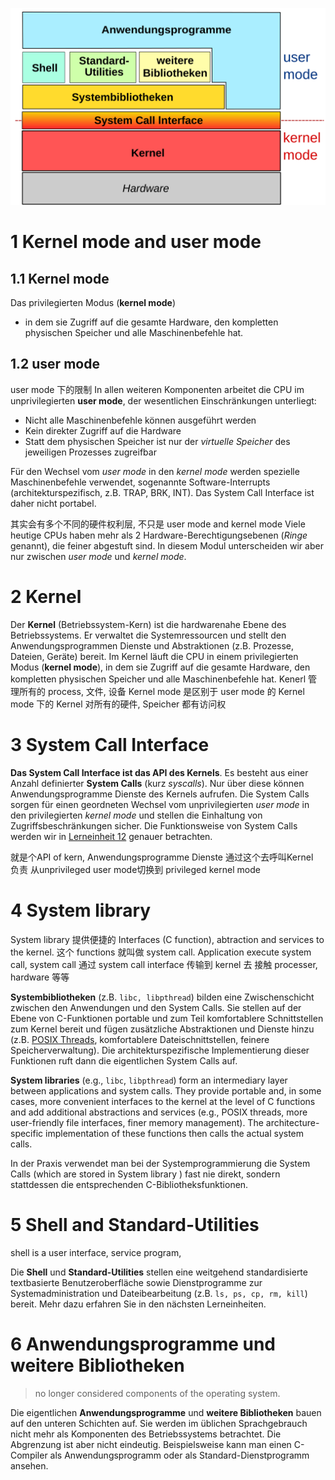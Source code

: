 

![](images/system-komponenten.svg)


# 1 Kernel mode and user mode 

## 1.1 Kernel mode 

Das privilegierten Modus (**kernel mode**)
- in dem sie Zugriff auf die gesamte Hardware, den kompletten physischen Speicher und alle Maschinenbefehle hat.

## 1.2 user mode

user mode 下的限制
In allen weiteren Komponenten arbeitet die CPU im unprivilegierten **user mode**, der wesentlichen Einschränkungen unterliegt:
- Nicht alle Maschinenbefehle können ausgeführt werden
- Kein direkter Zugriff auf die Hardware
- Statt dem physischen Speicher ist nur der _virtuelle Speicher_ des jeweiligen Prozesses zugreifbar

Für den Wechsel vom _user mode_ in den _kernel mode_ werden spezielle Maschinenbefehle verwendet, sogenannte Software-Interrupts (architekturspezifisch, z.B. TRAP, BRK, INT). Das System Call Interface ist daher nicht portabel.

其实会有多个不同的硬件权利层,   不只是 user mode and kernel mode 
Viele heutige CPUs haben mehr als 2 Hardware-Berechtigungsebenen (_Ringe_ genannt), die feiner abgestuft sind. In diesem Modul unterscheiden wir aber nur zwischen _user mode_ und _kernel mode_.

# 2 Kernel

Der **Kernel** (Betriebssystem-Kern) ist die hardwarenahe Ebene des Betriebssystems. Er verwaltet die Systemressourcen und stellt den Anwendungsprogrammen Dienste und Abstraktionen (z.B. Prozesse, Dateien, Geräte) bereit. Im Kernel läuft die CPU in einem privilegierten Modus (**kernel mode**), in dem sie Zugriff auf die gesamte Hardware, den kompletten physischen Speicher und alle Maschinenbefehle hat.
Kenerl 管理所有的 process, 文件, 设备 
Kernel mode 是区别于 user mode 的 
Kernel mode 下的 Kernel 对所有的硬件, Speicher 都有访问权 


# 3 System Call Interface

**Das System Call Interface  ist das API des Kernels**. Es besteht aus einer Anzahl definierter **System Calls** (kurz _syscalls_). Nur über diese können Anwendungsprogramme Dienste des Kernels aufrufen. Die System Calls sorgen für einen geordneten Wechsel vom unprivilegierten _user mode_ in den privilegierten _kernel mode_ und stellen die Einhaltung von Zugriffsbeschränkungen sicher. Die Funktionsweise von System Calls werden wir in [Lerneinheit 12](https://moodle.oncampus.de/modules/ir866/onmod/kernel/syscalls.html) genauer betrachten.

就是个API of kern, Anwendungsprogramme Dienste 通过这个去呼叫Kernel  
负责 从unprivileged user mode切换到  privileged kernel mode 


# 4 System library

System library 提供便捷的 Interfaces (C function), abtraction and services to the kernel. 
这个 functions  就叫做 system call. 
Application execute system call,   system call 通过 system call interface 传输到 kernel 去 接触 processer, hardware 等等 

**Systembibliotheken** (z.B. `libc, libpthread`) bilden eine Zwischenschicht zwischen den Anwendungen und den System Calls. 
Sie stellen auf der Ebene von C-Funktionen portable und zum Teil komfortablere Schnittstellen zum Kernel bereit und fügen zusätzliche Abstraktionen und Dienste hinzu (z.B. [POSIX Threads](https://moodle.oncampus.de/modules/ir866/onmod/threads/pthread.html), komfortablere Dateischnittstellen, feinere Speicherverwaltung). 
Die architekturspezifische Implementierung dieser Funktionen ruft dann die eigentlichen System Calls auf.


**System libraries** (e.g., `libc`, `libpthread`) form an intermediary layer between applications and system calls. They provide portable and, in some cases, more convenient interfaces to the kernel at the level of C functions and add additional abstractions and services (e.g., POSIX threads, more user-friendly file interfaces, finer memory management). The architecture-specific implementation of these functions then calls the actual system calls.

In der Praxis verwendet man bei der Systemprogrammierung die System Calls  (which are stored in System library ) fast nie direkt, sondern stattdessen die entsprechenden C-Bibliotheksfunktionen.

# 5 Shell and Standard-Utilities 

shell is a user interface, service program, 

Die **Shell** und **Standard-Utilities** stellen eine weitgehend standardisierte textbasierte Benutzeroberfläche sowie Dienstprogramme zur Systemadministration und Dateibearbeitung (z.B. `ls, ps, cp, rm, kill`) bereit. Mehr dazu erfahren Sie in den nächsten Lerneinheiten.


# 6 **Anwendungsprogramme** und **weitere Bibliotheken**

> no longer considered components of the operating system.
> 

Die eigentlichen **Anwendungsprogramme** und **weitere Bibliotheken** bauen auf den unteren Schichten auf. Sie werden im üblichen Sprachgebrauch nicht mehr als Komponenten des Betriebssystems betrachtet. Die Abgrenzung ist aber nicht eindeutig. Beispielsweise kann man einen C-Compiler als Anwendungsprogramm oder als Standard-Dienstprogramm ansehen.



